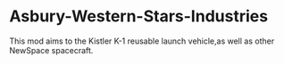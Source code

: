 # Asbury-Western-Stars-Industries
This mod aims to the Kistler K-1 reusable launch vehicle,as well as other NewSpace spacecraft.
